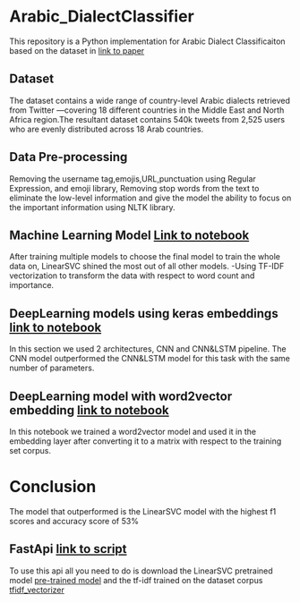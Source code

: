 # Arabic_DialectClassifier
This repository is a Python implementation for Arabic Dialect Classificaiton based on the dataset in [link to paper](https://arxiv.org/abs/2005.06557)

## Dataset
The dataset contains a wide range of country-level Arabic dialects retrieved from Twitter —covering 18 different countries in the Middle East and North Africa region.The
resultant dataset contains 540k tweets from 2,525 users who are evenly distributed across 18 Arab countries.

## Data Pre-processing
Removing the username tag,emojis,URL,punctuation using Regular Expression, and emoji library, Removing stop words from the text to eliminate the low-level information and give the model the ability to focus on the important information using NLTK library.

## Machine Learning Model [Link to notebook](https://github.com/AbdallahNasr5/Arabic_DialectClassifier/blob/main/Arabic_DialectClassifier/MachineLearning_Model.ipynb)
After training multiple models to choose the final model to train the whole data on, LinearSVC shined the most out of all other models.
-Using TF-IDF vectorization to transform the data with respect to word count and importance.

## DeepLearning models using keras embeddings [link to notebook](https://github.com/AbdallahNasr5/Arabic_DialectClassifier/blob/main/Arabic_DialectClassifier/DeepLearning_Model.ipynb)
In this section we used 2 architectures, CNN and CNN&LSTM pipeline.
The CNN model outperformed the CNN&LSTM model for this task with the same number of parameters.

## DeepLearning model with word2vector embedding [link to notebook](https://github.com/AbdallahNasr5/Arabic_DialectClassifier/blob/main/Arabic_DialectClassifier/Word_To_Vector_DLModel.ipynb)
In this notebook we trained a word2vector model and used it in the embedding layer after converting it to a matrix with respect to the training set corpus.

# Conclusion
The model that outperformed is the LinearSVC model with the highest f1 scores and accuracy score of 53%

## FastApi [link to script](https://github.com/AbdallahNasr5/Arabic_DialectClassifier/blob/main/Arabic_DialectClassifier/FastAPI/FastAPI.py)
To use this api all you need to do is download the LinearSVC pretrained model [pre-trained model](https://drive.google.com/file/d/14fPruMC10ISRoGM11tmABHEouKA8YRG5/view?usp=sharing)
and the tf-idf trained on the dataset corpus [tfidf_vectorizer](https://drive.google.com/file/d/1Nr3ia7IavWhNN8V-2VbjX1CzlR96n24Y/view?usp=sharing)
